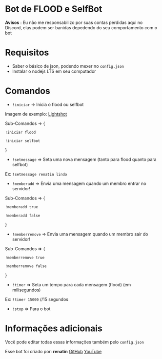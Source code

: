 # Bot de FLOOD e SelfBot
**Avisos** : Eu não me responsabilizo por suas contas perdidas aqui no Discord, elas podem ser banidas depedendo do seu comportamento com o bot

# Requisitos
* Saber o básico de json, podendo mexer no `config.json`
* Instalar o nodejs LTS em seu computador

# Comandos
* `!iniciar` -> Inicia o flood ou selfbot

Imagem de exemplo: [Lightshot](https://prnt.sc/ufag0y)

Sub-Comandos -> {

`!iniciar flood`

`!iniciar selfbot`

}

* `!setmessage` => Seta uma nova mensagem (tanto para flood quanto para selfbot)

Ex: `!setmessage renatin lindo`

* `!memberadd` => Envia uma mensagem quando um membro entrar no servidor!

Sub-Comandos => {

`!memberadd true`

`!memberadd false`

}

* `!memberremove` => Envia uma mensagem quando um membro sair do servidor!

Sub-Comandos => {

`!memberremove true`

`!memberremove false`

}

* `!timer` => Seta um tempo para cada mensagem (flood) (em milisegundos)

Ex: `!timer 15000` //15 segundos

* `!stop` => Para o bot

# Informações adicionais

Você pode editar todas essas informações também pelo `config.json`

Esse bot foi criado por: **renatin**
[GitHub](https://github.com/renato425)
[YouTube](https://www.youtube.com/channel/UCQ4KaaXxcr7GkvZvcJaZmUA)
